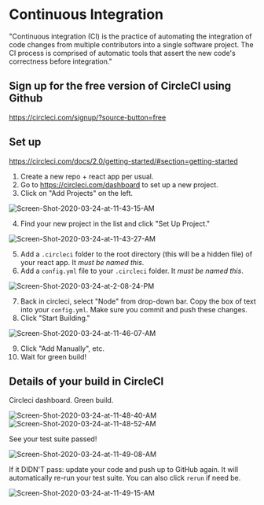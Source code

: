 # Continuous Integration
"Continuous integration (CI) is the practice of automating the integration of code changes from multiple contributors into a single software project. The CI process is comprised of automatic tools that assert the new code's correctness before integration."

## Sign up for the free version of CircleCI using Github

https://circleci.com/signup/?source-button=free

## Set up

https://circleci.com/docs/2.0/getting-started/#section=getting-started

1. Create a new repo + react app per usual.
2. Go to https://circleci.com/dashboard to set up a new project.
3. Click on "Add Projects" on the left.

<img src="https://i.ibb.co/KW48fLd/Screen-Shot-2020-03-24-at-11-43-15-AM.png" alt="Screen-Shot-2020-03-24-at-11-43-15-AM" border="0">

4. Find your new project in the list and click "Set Up Project."

<img src="https://i.ibb.co/gjvGNzC/Screen-Shot-2020-03-24-at-11-43-27-AM.png" alt="Screen-Shot-2020-03-24-at-11-43-27-AM" border="0">

5. Add a `.circleci` folder to the root directory (this will be a hidden file) of your react app. It _must be named this_.
6. Add a `config.yml` file to your `.circleci` folder. It _must be named this_.

<img src="https://i.ibb.co/JcBf0DW/Screen-Shot-2020-03-24-at-2-08-24-PM.png" alt="Screen-Shot-2020-03-24-at-2-08-24-PM" border="0">

7. Back in circleci, select "Node" from drop-down bar. Copy the box of text into your `config.yml`. Make sure you commit and push these changes.
8. Click "Start Building."

<img src="https://i.ibb.co/zJWZY97/Screen-Shot-2020-03-24-at-11-46-07-AM.png" alt="Screen-Shot-2020-03-24-at-11-46-07-AM" border="0">

9. Click "Add Manually", etc. 
10. Wait for green build!

## Details of your build in CircleCI

Circleci dashboard. Green build.

<img src="https://i.ibb.co/71yXLRG/Screen-Shot-2020-03-24-at-11-48-40-AM.png" alt="Screen-Shot-2020-03-24-at-11-48-40-AM" border="0">

<img src="https://i.ibb.co/4p6gTgP/Screen-Shot-2020-03-24-at-11-48-52-AM.png" alt="Screen-Shot-2020-03-24-at-11-48-52-AM" border="0">

See your test suite passed!

<img src="https://i.ibb.co/kKj8t04/Screen-Shot-2020-03-24-at-11-49-08-AM.png" alt="Screen-Shot-2020-03-24-at-11-49-08-AM" border="0">

If it DIDN'T pass: update your code and push up to GitHub again. It will automatically re-run your test suite. You can also click `rerun` if need be.

<img src="https://i.ibb.co/KNgf21B/Screen-Shot-2020-03-24-at-11-49-15-AM.png" alt="Screen-Shot-2020-03-24-at-11-49-15-AM" border="0">
